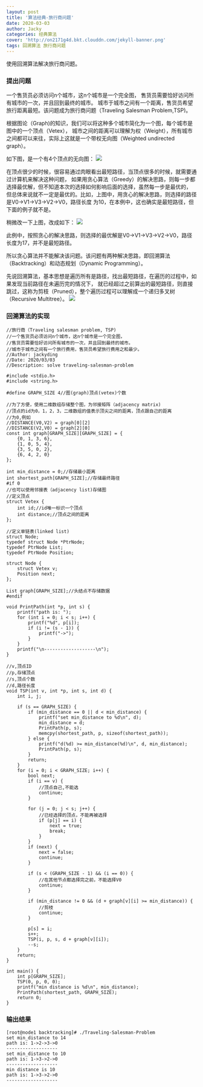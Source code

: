 ```yaml
---
layout: post
title: '算法经典-旅行商问题'
date: 2020-03-03
author: Jacky
categories: 经典算法
cover: 'http://on2171g4d.bkt.clouddn.com/jekyll-banner.png'
tags: 回溯算法 旅行商问题
---
```


使用回溯算法解决旅行商问题。

### 提出问题
一个售货员必须访问n个城市，这n个城市是一个完全图，
售货员需要恰好访问所有城市的一次，并且回到最终的城市。
城市于城市之间有一个距离，售货员希望旅行距离最短。该问题成为旅行商问题（Traveling Salesman Problem,TSP)。

根据图论（Graph)的知识，我们可以将这种多个城市简化为一个图，每个城市是图中的一个顶点（Vetex），
城市之间的距离可以理解为权（Weight），所有城市之间都可以来往，实际上这就是一个带权无向图（Weighted undirected graph）。

如下图，是一个有4个顶点的无向图：
![](/assets/img/TSP1.jpg)

在顶点很少的时候，很容易通过肉眼看出最短路径，当顶点很多的时候，就需要通过计算机来解决这种问题，
如果用贪心算法（Greedy）的解决思路，则每一步都选择最优解，但不知道本次的选择如何影响后面的选择，虽然每一步是最优的，
但总体来说就不一定是最优的。比如，上图中，用贪心的解决思路，则选择的路径是V0->V1->V3->V2->V0，路径长度
为10，在本例中，这也确实是最短路径，但下面的例子就不是。

稍微改一下上图，改成如下：
![](/assets/img/TSP2.jpg)

此例中，按照贪心的解决思路，则选择的最优解是V0->V1->V3->V2->V0，路径长度为17，并不是最短路径。

所以贪心算法并不能解决该问题。该问题有两种解决思路，即回溯算法（Backtracking）和动态规划（Dynamic Programming）。

先说回溯算法，基本思想是遍历所有是路径，找出最短路径，在遍历的过程中，如果发现当前路径在未遍历完的情况下，
就已经超过之前算出的最短路径，则直接跳过，这称为剪枝（Pruned），整个遍历过程可以理解成一个递归多叉树（Recursive Multitree）。
![](/assets/img/TSP_tree.jpg)


### 回溯算法的实现
```clike
//旅行商（Traveling salesman problem, TSP)
//一个售货员必须访问n个城市，这n个城市是一个完全图，
//售货员需要恰好访问所有城市的一次，并且回到最终的城市。
//城市于城市之间有一个旅行费用，售货员希望旅行费用之和最少。
//Author: jackyding
//Date: 2020/03/03
//Description: solve traveling-salesman-problem

#include <stdio.h>
#include <string.h>

#define GRAPH_SIZE 4//图(graph)顶点(vetex)个数

//为了方便，使用二维数组存储整个图，为邻接矩阵（adjacency matrix)
//顶点的id为0，1，2，3，二维数组的值表示顶尖之间的距离，顶点跟自己的距离
//为0,例如
//DISTANCE(V0,V2) = graph[0][2]
//DISTANCE(V2,V0) = graph[2][0]
const int graph[GRAPH_SIZE][GRAPH_SIZE] = {
    {0, 1, 3, 6},
    {1, 0, 5, 4},
    {3, 5, 0, 2},
    {6, 4, 2, 0}
};

int min_distance = 0;//存储最小距离
int shortest_path[GRAPH_SIZE];//存储最终路径
#if 0
//也可以使用邻接表（adjacency list)存储图
//定义顶点
struct Vetex {
    int id;//id唯一标识一个顶点
    int distance;//顶点之间的距离
};

//定义单链表(linked list)
struct Node;
typedef struct Node *PtrNode;
typedef PtrNode List;
typedef PtrNode Position;

struct Node {
    struct Vetex v;
    Position next;
};

List graph[GRAPH_SIZE];//头结点不存储数据
#endif

void PrintPath(int *p, int s) {
    printf("path is: ");
    for (int i = 0; i < s; i++) {
        printf("%d", p[i]);
        if (i != (s - 1)) {
            printf("->");
        }
    }
    printf("\n-------------------\n");
}

//v,顶点ID
//p,存储顶点
//s,顶点个数
//d,路径长度
void TSP(int v, int *p, int s, int d) {
    int i, j;

    if (s == GRAPH_SIZE) {
        if (min_distance == 0 || d < min_distance) {
            printf("set min_distance to %d\n", d);
            min_distance = d;
            PrintPath(p, s);
            memcpy(shortest_path, p, sizeof(shortest_path));
        } else {
            printf("d(%d) >= min_distance(%d)\n", d, min_distance);
            PrintPath(p, s);
        }
        return;
    }
    for (i = 0; i < GRAPH_SIZE; i++) {
        bool next;
        if (i == v) {
            //顶点自己,不能选
            continue;
        }

        for (j = 0; j < s; j++) {
            //已经选择的顶点，不能再被选择
            if (p[j] == i) {
                next = true;
                break;
            }
        }
        if (next) {
            next = false;
            continue;
        }

        if (s < (GRAPH_SIZE - 1) && (i == 0)) {
            //在其他节点都选择完之前，不能选择V0
            continue;
        }

        if (min_distance != 0 && (d + graph[v][i] >= min_distance)) {
            //剪枝
            continue;
        }

        p[s] = i;
        s++;
        TSP(i, p, s, d + graph[v][i]);
        --s;
    }
    return;
}

int main() {
    int p[GRAPH_SIZE];
    TSP(0, p, 0, 0);
    printf("min distance is %d\n", min_distance);
    PrintPath(shortest_path, GRAPH_SIZE);
    return 0;
}
```
### 输出结果
```clike
[root@node1 backtracking]# ./Traveling-Salesman-Problem
set min_distance to 14
path is: 1->2->3->0
-------------------
set min_distance to 10
path is: 1->3->2->0
-------------------
min distance is 10
path is: 1->3->2->0
-------------------
```